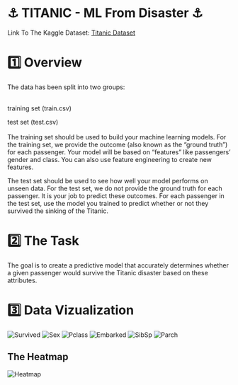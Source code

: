 # ⚓ TITANIC - ML From Disaster ⚓

Link To The Kaggle Dataset: <a href="https://www.kaggle.com/competitions/titanic/data"> Titanic Dataset </a>


# 1️⃣ Overview

The data has been split into two groups:

<br> 
training set (train.csv)<br> 

test set (test.csv)<br> 
<br> 
The training set should be used to build your machine learning models. For the training set, we provide the outcome (also known as the “ground truth”) for each passenger. Your model will be based on “features” like passengers’ gender and class. You can also use feature engineering to create new features.

The test set should be used to see how well your model performs on unseen data. For the test set, we do not provide the ground truth for each passenger. It is your job to predict these outcomes. For each passenger in the test set, use the model you trained to predict whether or not they survived the sinking of the Titanic.


# 2️⃣ The Task

The goal is to create a predictive model that accurately determines whether a given passenger would survive the Titanic disaster based on these attributes.

# 3️⃣ Data Vizualization

![Survived](https://github.com/user-attachments/assets/2d5191b2-a198-4260-8579-b1a3258ef1a1)
![Sex](https://github.com/user-attachments/assets/194b6ea1-c113-4f72-8983-8fac905f8faf)
![Pclass](https://github.com/user-attachments/assets/4b39527e-8a98-44f8-85c0-2f84a3a07471)
![Embarked](https://github.com/user-attachments/assets/81726e4e-b244-4485-9548-d4e9d64f0175)
![SibSp](https://github.com/user-attachments/assets/0af088f7-b83d-44c8-8a21-7cf264dce634)
![Parch](https://github.com/user-attachments/assets/f196ddc9-f46d-4b03-8270-8d2341c35b02)

## The Heatmap
![Heatmap](https://github.com/user-attachments/assets/a0d2efed-1768-42d5-9ce6-ff68dd6ccd3d)

